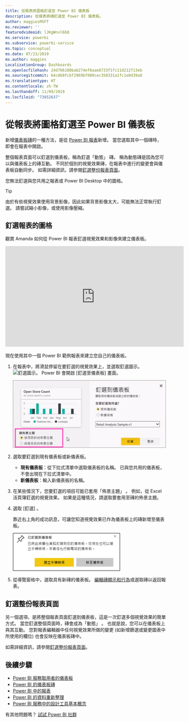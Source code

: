 ```yaml
---
title: 從報表將圖格釘選至 Power BI 儀表板
description: 從報表將磚釘選至 Power BI 儀表板。
author: maggiesMSFT
ms.reviewer: ''
featuredvideoid: lJKgWnvl6bQ
ms.service: powerbi
ms.subservice: powerbi-service
ms.topic: conceptual
ms.date: 07/23/2019
ms.author: maggies
LocalizationGroup: Dashboards
ms.openlocfilehash: 24d706108bab274ef6aae8733f1fc11d212f13eb
ms.sourcegitcommit: 64c860fcbf2969bf089cec358331a1fc1e0d39a8
ms.translationtype: HT
ms.contentlocale: zh-TW
ms.lasthandoff: 11/09/2019
ms.locfileid: "73852637"
---
```

# <a name="pin-a-tile-to-a-power-bi-dashboard-from-a-report"></a>從報表將圖格釘選至 Power BI 儀表板

新增[儀表板磚](consumer/end-user-tiles.md)的一種方法，是從 [Power BI 報表](consumer/end-user-reports.md)新增。 當您選取其中一個磚時，即會在報表中開啟。

整個報表頁面可以釘選到儀表板，稱為釘選「動態」  磚。 稱為動態磚是因為您可以與儀表板上的磚互動。 不同於個別的視覺效果磚，在報表中進行的變更會與儀表板自動同步。 如需詳細資訊，請參閱[釘選整份報表頁面](#pin-an-entire-report-page)。

您無法釘選與您共用之報表或 Power BI Desktop 中的圖格。 

> [!TIP]
> 由於有些視覺效果使用背景影像，因此如果背景影像太大，可能無法正常執行釘選。 請嘗試縮小影像，或使用影像壓縮。  
> 
> 

## <a name="pin-a-tile-from-a-report"></a>釘選報表的圖格
觀賞 Amanda 如何從 Power BI 報表釘選視覺效果和影像來建立儀表板。
    

<iframe width="560" height="315" src="https://www.youtube.com/embed/lJKgWnvl6bQ" frameborder="0" allowfullscreen></iframe>

現在使用其中一個 Power BI 範例報表來建立您自己的儀表板。

1. 在報表中，將滑鼠停留在要釘選的視覺效果上，並選取釘選圖示。 ![釘選圖示](media/service-dashboard-pin-tile-from-report/pbi_pintile_small.png)。 Power BI 會開啟 [釘選至儀表板]  畫面。
   
     ![[釘選到儀表板] 視窗](media/service-dashboard-pin-tile-from-report/pbi_themes2.png)
2. 選取要釘選到現有儀表板或新儀表板。
   
   * **現有儀表板**：從下拉式清單中選取儀表板的名稱。 已與您共用的儀表板，不會出現在下拉式清單中。
   * **新儀表板**：輸入新儀表板的名稱。
3. 在某些情況下，您要釘選的項目可能已套用「佈景主題」  。 例如，從 Excel 活頁簿釘選的視覺效果。 如果是這種情況，請選取要套用至磚的佈景主題。
4. 選取 [釘選]  。
   
   靠近右上角的成功訊息，可讓您知道視覺效果已作為儀表板上的磚新增至儀表板。
   
   ![成功訊息](media/service-dashboard-pin-tile-from-report/pinsuccess.png)
5. 從導覽窗格中，選取具有新磚的儀表板。 [編輯磚顯示和行為](service-dashboard-edit-tile.md)或選取磚以返回報表。

## <a name="pin-an-entire-report-page"></a>釘選整份報表頁面
另一個選項，是將整個報表頁面釘選到儀表板，這是一次釘選多個視覺效果的簡單方式。 當您釘選整個頁面時，磚會成為「動態」  。 也就是說，您可以在儀表板上與其互動。 您對報表編輯器中任何視覺效果所做的變更 (如新增篩選或變更圖表中所使用的欄位) 也會反映在儀表板磚中。  

如需詳細資訊，請參閱[釘選整份報表頁面](service-dashboard-pin-live-tile-from-report.md)。

## <a name="next-steps"></a>後續步驟
- [Power BI 服務取用者的儀表板](consumer/end-user-dashboards.md)
- [Power BI 的儀表板磚](consumer/end-user-tiles.md)
- [Power BI 中的報表](consumer/end-user-reports.md)
- [Power BI 的資料重新整理](refresh-data.md)
- [Power BI 服務中的設計工具基本概念](service-basic-concepts.md)

有其他問題嗎？ [試試 Power BI 社群](https://community.powerbi.com/)

